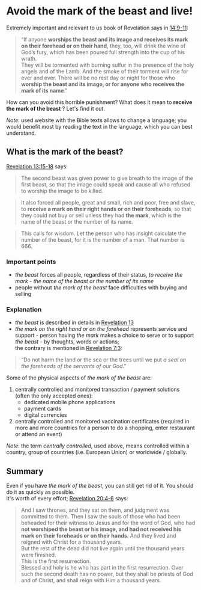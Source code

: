 # Avoid the mark of the beast and live!

Extremely important and relevant to us book of Revelation says in [14:9-11](https://biblehub.com/niv/revelation/14.htm):

> “If anyone **worships the beast and its image and receives its mark on their forehead or on their hand**, they, too, will drink the wine of God’s fury, which has been poured full strength into the cup of his wrath.  
> They will be tormented with burning sulfur in the presence of the holy angels and of the Lamb. And the smoke of their torment will rise for ever and ever. There will be no rest day or night for those who **worship the beast and its image, or for anyone who receives the mark of its name**.”

How can you avoid this horrible punishment? What does it mean to **receive the mark of the beast** ? Let's find it out.

*Note*: used website with the Bible texts allows to change a language; you would benefit most by reading the text in the language, which you can best understand.

## What is the mark of the beast?
[Revelation 13:15-18](https://biblehub.com/niv/revelation/13.htm) says:

> The second beast was given power to give breath to the image of the first beast, so that the image could speak and cause all who refused to worship the image to be killed. 

> It also forced all people, great and small, rich and poor, free and slave, to **receive a mark on their right hands or on their foreheads**, so that they could not buy or sell unless they had **the mark**, which is the name of the beast or the number of its name.

> This calls for wisdom. Let the person who has insight calculate the number of the beast, for it is the number of a man. That number is 666.

### Important points
* *the beast* forces all people, regardless of their status, *to receive the mark* - *the name of the beast or the number of its name*
* people without *the mark of the beast* face difficulties with buying and selling

### Explanation
* *the beast* is described in details in [Revelation 13](https://biblehub.com/niv/revelation/13.htm)
* *the mark on the right hand or on the forehead* represents service and support - person having *the mark* makes a choice to serve or to support *the beast* - by thoughts, words or actions;  
the contrary is mentioned in [Revelation 7:3](https://biblehub.com/niv/revelation/7.htm):

> “Do not harm the land or the sea or the trees until we put *a seal on the foreheads of the servants of our God*.” 

Some of the physical aspects of *the mark of the beast* are:

1. centrally controlled and monitored transaction / payment solutions (often the only accepted ones):
   * dedicated mobile phone applications
   * payment cards
   * digital currencies
1. centrally controlled and monitored vaccination certificates (required in more and more countries for a person to do a shopping, enter restaurant or attend an event)

*Note*: the term *centrally controlled*, used above, means controlled within a country, group of countries (i.e. European Union) or worldwide / globally.

## Summary
Even if you have *the mark of the beast*, you can still get rid of it. You should do it as quickly as possible.  
It's worth of every effort; [Revelation 20:4-6](https://biblehub.com/nkjv/revelation/20.htm) says:

> And I saw thrones, and they sat on them, and judgment was committed to them. Then I saw the souls of those who had been beheaded for their witness to Jesus and for the word of God, who had **not worshiped the beast or his image, and had not received his mark on their foreheads or on their hands**. And they lived and reigned with Christ for a thousand years.  
> But the rest of the dead did not live again until the thousand years were finished.  
> This is the first resurrection.   
> Blessed and holy is he who has part in the first resurrection. Over such the second death has no power, but they shall be priests of God and of Christ, and shall reign with Him a thousand years.

